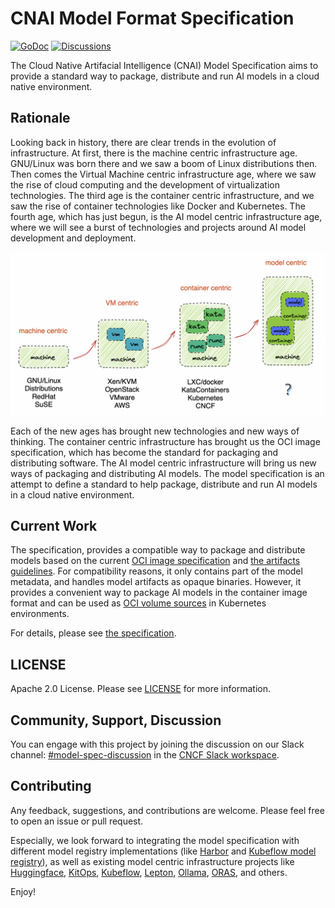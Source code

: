 # CNAI Model Format Specification

[![GoDoc](https://godoc.org/github.com/CloudNativeAI/model-spec?status.svg)](https://godoc.org/github.com/CloudNativeAI/model-spec)
[![Discussions](https://img.shields.io/badge/discussions-on%20github-blue?style=flat-square)](https://github.com/CloudNativeAI/model-spec/discussions)

The Cloud Native Artifacial Intelligence (CNAI) Model Specification aims to provide a standard way to package, distribute and run AI models in a cloud native environment.

## Rationale

Looking back in history, there are clear trends in the evolution of infrastructure. At first, there is the machine centric infrastructure age. GNU/Linux was born there and we saw a boom of Linux distributions then. Then comes the Virtual Machine centric infrastructure age, where we saw the rise of cloud computing and the development of virtualization technologies. The third age is the container centric infrastructure, and we saw the rise of container technologies like Docker and Kubernetes. The fourth age, which has just begun, is the AI model centric infrastructure age, where we will see a burst of technologies and projects around AI model development and deployment.

![img](docs/img/infra-trends.png)

Each of the new ages has brought new technologies and new ways of thinking. The container centric infrastructure has brought us the OCI image specification, which has become the standard for packaging and distributing software. The AI model centric infrastructure will bring us new ways of packaging and distributing AI models. The model specification is an attempt to define a standard to help package, distribute and run AI models in a cloud native environment.

## Current Work

The specification, provides a compatible way to package and distribute models based on the current [OCI image specification](https://github.com/opencontainers/image-spec/) and [the artifacts guidelines](https://github.com/opencontainers/image-spec/blob/main/manifest.md#guidelines-for-artifact-usage). For compatibility reasons, it only contains part of the model metadata, and handles model artifacts as opaque binaries. However, it provides a convenient way to package AI models in the container image format and can be used as [OCI volume sources](https://github.com/kubernetes/enhancements/issues/4639) in Kubernetes environments.

For details, please see [the specification](docs/spec.md).

## LICENSE

Apache 2.0 License. Please see [LICENSE](LICENSE) for more information.

## Community, Support, Discussion

You can engage with this project by joining the discussion on our Slack channel: [#model-spec-discussion](https://cloud-native.slack.com/archives/C07T0V480LF) in the [CNCF Slack workspace](https://slack.cncf.io/).

## Contributing

Any feedback, suggestions, and contributions are welcome. Please feel free to open an issue or pull request.

Especially, we look forward to integrating the model specification with different model registry implementations (like [Harbor](https://goharbor.io/) and [Kubeflow model registry](https://www.kubeflow.org/docs/components/model-registry/overview/)), as well as existing model centric infrastructure projects like [Huggingface](https://huggingface.co/), [KitOps](https://kitops.ml/), [Kubeflow](https://www.kubeflow.org/), [Lepton](https://www.lepton.ai/), [Ollama](https://github.com/ollama/ollama), [ORAS](https://oras.land/), and others.

Enjoy!

